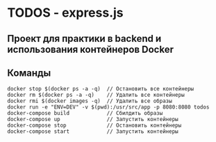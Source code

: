 # TODOS - express.js
## Проект для практики в backend и использования контейнеров Docker

## Команды 
```
docker stop $(docker ps -a -q)  // Остановить все контейнеры
docker rm $(docker ps -a -q)    // Удалить все контейнеры
docker rmi $(docker images -q)  // Удалить все образы
docker run -e "ENV=DEV" -v $(pwd):/usr/src/app -p 8080:8080 todos
docker-compose build            // Сбилдить образы
docker-compose up               // Запустить контейнеры
docker-compose stop             // Остановить контейнеры
docker-compose start            // Запустить контейнеры
```